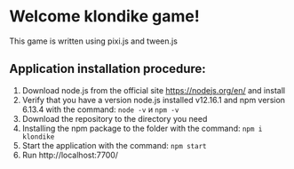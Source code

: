 # Welcome klondike game! #

This game is written using pixi.js and tween.js

## Application installation procedure:
1. Download node.js from the official site https://nodejs.org/en/ and install
2. Verify that you have a version node.js installed v12.16.1 and npm version 6.13.4 with the command: ```node -v``` и ```npm -v```
3. Download the repository to the directory you need
4. Installing the npm package to the folder with the command: ```npm i klondike```
5. Start the application with the command: ```npm start```
6. Run http://localhost:7700/
